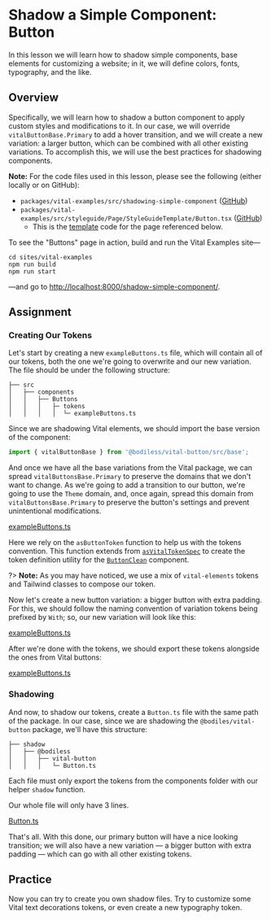 # Shadow a Simple Component: Button

In this lesson we will learn how to shadow simple components, base elements for customizing a
website; in it, we will define colors, fonts, typography, and the like.

## Overview

Specifically, we will learn how to shadow a button component to apply custom styles and
modifications to it. In our case, we will override `vitalButtonBase.Primary` to add a hover
transition, and we will create a new variation: a larger button, which can be combined with all
other existing variations. To accomplish this, we will use the best practices for shadowing
components.

<!-- Inlining HTML to add multi-line info block with unordered list and codeblock. -->
<div class="warn">
  <strong>Note:</strong> For the code files used in this lesson, please see the following (either
  locally or on GitHub):

  - `packages/vital-examples/src/shadowing-simple-component`
    ([GitHub](https://github.com/johnsonandjohnson/Bodiless-JS/tree/main/packages/vital-examples/src/shadowing-simple-component
    ':target=_blank'))
  - `packages/vital-examples/src/styleguide/Page/StyleGuideTemplate/Button.tsx`
    ([GitHub](https://github.com/johnsonandjohnson/Bodiless-JS/blob/main/packages/vital-examples/src/styleguide/Page/StyleGuideTemplate/Button.tsx
    ':target=_blank'))
    - This is the
      [template](https://github.com/johnsonandjohnson/Bodiless-JS/blob/main/sites/vital-examples/src/data/pages/shadow-simple-component/template.json
      ':target=_blank') code for the page referenced below.

  To see the "Buttons" page in action, build and run the Vital Examples site—

  ```shell
  cd sites/vital-examples
  npm run build
  npm run start
  ```

  —and go to <http://localhost:8000/shadow-simple-component/>.

</div>

## Assignment

### Creating Our Tokens

Let's start by creating a new `exampleButtons.ts` file, which will contain all of our tokens, both
the one we're going to overwrite and our new variation. The file should be under the following
structure:

```text
├── src
│   ├── components
│   │   ├── Buttons
│   │   │   ├─ tokens
│   │   │   │  └─ exampleButtons.ts
```

Since we are shadowing Vital elements, we should import the base version of the component:

```ts
import { vitalButtonBase } from '@bodiless/vital-button/src/base';
```

And once we have all the base variations from the Vital package, we can spread
`vitalButtonsBase.Primary` to preserve the domains that we don't want to change. As we're going to
add a transition to our button, we're going to use the `Theme` domain, and, once again, spread this
domain from `vitalButtonsBase.Primary` to preserve the button's settings and prevent unintentional
modifications.

[exampleButtons.ts](https://raw.githubusercontent.com/johnsonandjohnson/Bodiless-JS/main/packages/vital-examples/src/shadowing-simple-component/components/Buttons/tokens/exampleButtons.ts
':include :type=code :fragment=WithPrimary')

Here we rely on the `asButtonToken` function to help us with the tokens convention. This function
extends from
[`asVitalTokenSpec`](https://github.com/johnsonandjohnson/Bodiless-JS/blob/main/packages/vital-elements/src/util/tokenSpec.ts#L48
':target=_blank') to create the token definition utility for the
[`ButtonClean`](https://github.com/johnsonandjohnson/Bodiless-JS/blob/main/packages/vital-button/src/components/Button/ButtonClean.tsx
':target=_blank') component.

?> **Note:** As you may have noticed, we use a mix of `vital-elements` tokens and Tailwind classes
to compose our token.

Now let's create a new button variation: a bigger button with extra padding. For this, we should
follow the naming convention of variation tokens being prefixed by `With`; so, our new variation
will look like this:

[exampleButtons.ts](https://raw.githubusercontent.com/johnsonandjohnson/Bodiless-JS/main/packages/vital-examples/src/shadowing-simple-component/components/Buttons/tokens/exampleButtons.ts
':include :type=code :fragment=WithBigButton')

After we're done with the tokens, we should export these tokens alongside the ones from Vital
buttons:

[exampleButtons.ts](https://raw.githubusercontent.com/johnsonandjohnson/Bodiless-JS/main/packages/vital-examples/src/shadowing-simple-component/components/Buttons/tokens/exampleButtons.ts
':include :type=code :fragment=export-default')

### Shadowing

And now, to shadow our tokens, create a `Button.ts` file with the same path of the package. In our
case, since we are shadowing the `@bodiles/vital-button` package, we'll have this structure:

```text
├── shadow
│   ├── @bodiless
│   │   ├── vital-button
│   │   │   └─ Button.ts
```

Each file must only export the tokens from the components folder with our helper `shadow` function.

<!-- @TODO: Waiting for the actual function and docs to be available.
You can see more about this function [here](TBD). -->

Our whole file will only have 3 lines.

[Button.ts](https://raw.githubusercontent.com/johnsonandjohnson/Bodiless-JS/main/packages/vital-examples/src/shadowing-simple-component/shadow/%40bodiless/vital-button/Button.ts
':include :type=code')

That's all. With this done, our primary button will have a nice looking transition; we will also
have a new variation — a bigger button with extra padding — which can go with all other existing
tokens.

## Practice

Now you can try to create you own shadow files. Try to customize some Vital text decorations tokens,
or even create a new typography token.
